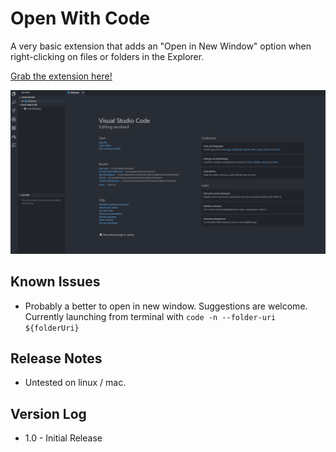 # Open With Code

A very basic extension that adds an "Open in New Window" option when right-clicking on files or folders in the Explorer.

[Grab the extension here!]()

![](https://github.com/kevinchatham/VSCode-OpenWithCode/blob/master/media/open.gif)

## Known Issues

- Probably a better to open in new window. Suggestions are welcome. Currently launching from terminal with `code -n --folder-uri ${folderUri}`

## Release Notes

- Untested on linux / mac.

## Version Log

- 1.0 - Initial Release
